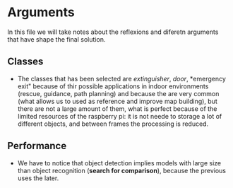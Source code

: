 # Arguments
In this file we will take notes about the reflexions and diferetn arguments that have shape the final solution.

## Classes
* The classes that has been selected are *extinguisher*, *door*, *emergency exit" because of thir possible applications in indoor
  environments (rescue, guidance, path planning) and because the are very common (what allows us to used as reference and improve
  map building), but there are not a large amount of them, what is perfect because of the limited resources of the raspberry pi:
  it is not neede to storage a lot of different objects, and between frames the processing is reduced.
  
## Performance
* We have to notice that object detection implies models with large size than object recognition (**search for comparison**), because the previous uses the later.
